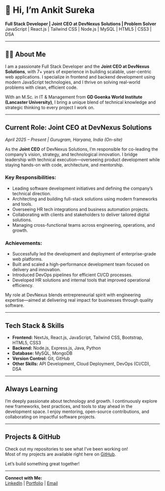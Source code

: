 # 👋 Hi, I’m Ankit Sureka

 **Full Stack Developer | Joint CEO at DevNexus Solutions | Problem Solver**  
 JavaScript | React.js | Tailwind CSS | Node.js | MySQL | HTML5 | CSS3 | DSA

---

## 🧑‍💼 About Me

I am a passionate Full Stack Developer and the **Joint CEO at DevNexus Solutions**, with 7+ years of experience in building scalable, user-centric web applications. I specialize in frontend and backend development using modern JavaScript technologies, and I thrive on solving real-world problems with clean, efficient code.

With an M.Sc. in IT & Management from **GD Goenka World Institute (Lancaster University)**, I bring a unique blend of technical knowledge and strategic thinking to every project I work on.

---

## Current Role: Joint CEO at DevNexus Solutions

 *April 2025 – Present | Gurugram, Haryana, India (On-site)*

As the **Joint CEO** of DevNexus Solutions, I’m responsible for co-leading the company’s vision, strategy, and technological innovation. I bridge leadership with technical execution—overseeing product development while staying hands-on with code, architecture, and mentorship.

###  Key Responsibilities:
- Leading software development initiatives and defining the company’s technical direction.
- Architecting and building full-stack solutions using modern frameworks and tools.
- Overseeing HR tech integrations and business automation projects.
- Collaborating with clients and stakeholders to deliver tailored digital solutions.
- Managing cross-functional teams across engineering, operations, and growth.

### Achievements:
- Successfully led the development and deployment of enterprise-grade web platforms.
- Built and scaled a high-performance development team focused on delivery and innovation.
- Introduced DevOps pipelines for efficient CI/CD processes.
- Developed HR solutions and internal tools that improved operational efficiency.

My role at DevNexus blends entrepreneurial spirit with engineering expertise—aimed at delivering real impact for businesses through quality software.

---

## Tech Stack & Skills

- **Frontend:** NextJs, React.js, JavaScript, Tailwind CSS, Bootstrap, HTML5, CSS3  
- **Backend:** Node.js, Express.js, Java, Python  
- **Database:** MySQL, MongoDB  
- **Version Control:** Git, GitHub  
- **Other Skills:** API Development, Cloud Deployment, DevOps (CI/CD), DSA

---

## Always Learning

I’m deeply passionate about technology and growth. I continuously explore new frameworks, best practices, and tools to stay ahead in the development space. I enjoy mentoring, open-source contributions, and collaborating on impactful software projects.

---

## Projects & GitHub

Check out my repositories to see what I’ve been working on!  
Most of my projects are available right here on [GitHub](https://github.com/Ankit-DevNexus).

Let’s build something great together!

---

 **Connect with Me:**  
[LinkedIn](https://www.linkedin.com/in/ankit-sureka-534a63353/) | [Portfolio](#) | [Email](mailto:ankit@devnexus.in)
